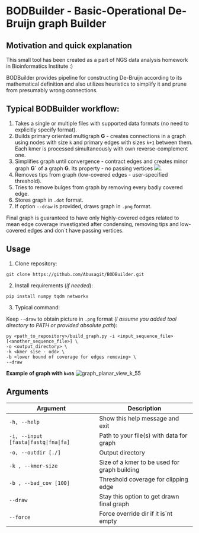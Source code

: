 # BODBuilder - Basic-Operational De-Bruijn graph Builder

## Motivation and quick explanation
This small tool has been created as a part of NGS data analysis homework in Bioinformatics Institute :)


BODBuilder provides pipeline for constructing De-Bruijn according to its mathematical definition and also utilizes heuristics to simplify it and prune from presumably wrong connections. 

## Typical BODBuilder workflow:
1. Takes a single or multiple files with supported data formats (no need to explicitly specify format).
2. Builds primary oriented multigraph **G** - creates connections in a graph using nodes with size `k` and primary edges with sizes `k+1` between them. Each kmer is processed simultaneously with own reverse-complement one.
3. Simplifies graph until convergence - contract edges and creates minor graph **G\`** of a graph **G**. Its property - no passing vertices <img src="https://render.githubusercontent.com/render/math?math=(deg(v)_{out} = deg(v)_{in} = 1)">.
4. Removes tips from graph (low-covered edges - user-specified threshold).
5. Tries to remove bulges from graph by removing every badly covered edge.
6. Stores graph in `.dot` format.
7. If option `--draw` is provided, draws graph in `.png` format.


Final graph is guaranteed to have only highly-covered edges related to mean edge coverage investigated after condensing, removing tips and low-covered edges and don`t have passing vertices.

## Usage
1. Clone repository: 
```{bash}
git clone https://github.com/Abusagit/BODBuilder.git
```
2. Install requirements (_if needed_):
```{bash}
pip install numpy tqdm networkx
```

3. Typical command: 

Keep `--draw` to obtain picture in `.png` format (_I assume you added tool directory to PATH or provided absolute path_):
```{bash}
py <path_to_repository>/build_graph.py -i <input_sequence_file> [<another_sequence_file>] \
-o <output_directory> \
-k <kmer sise - odd> \
-b <lower bound of coverage for edges removing> \
--draw 
```

**Example of graph with `k=55`**
![graph_planar_view_k_55](https://user-images.githubusercontent.com/67659154/168481757-0d69cd66-41b2-442c-8d69-7817b79a623f.png)



## Arguments
| Argument | Description |
| ----------- | ----------- |
|`-h, --help`|Show this help message and exit |
|`-i, --input [fasta\|fastq\|fna\|fa]` |Path to your file(s) with data for graph |
|`-o, --outdir [./]` | Output directory |
|`-k , --kmer-size` | Size of a kmer to be used for graph building | 
|`-b , --bad_cov [100]` | Threshold coverage for clipping edge |
|`--draw` | Stay this option to get drawn final graph | 
|`--force` | Force override dir if it is\`nt empty | 
